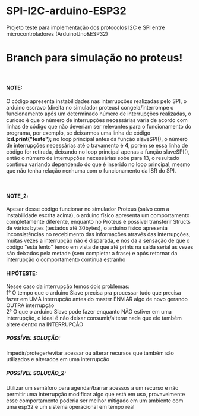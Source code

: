 # SPI-I2C-arduino-ESP32
Projeto teste para implementação dos protocolos I2C e SPI entre microcontroladores (ArduinoUno&amp;ESP32)

<h1> Branch para simulação no proteus! </h1>

<br>
<h4>NOTE:</h4>
<p>
O código apresenta instabilidades nas interrupções realizadas pelo SPI, o arduino escravo (direita no simulador proteus) congela/interrompe o funcionamento após um determinado
número de interrupções realizadas, o curioso é que o número de interrupções necessárias varia de acordo com linhas de código que não deveriam ser relevantes para o funcionamento
do programa, por exemplo, se deixarmos uma linha de código <b>lcd.print("teste");</b> no loop principal antes da função slaveSPI(), o número de interrupções necessárias até
o travamento é <b>4</b>, porém se essa linha de código for retirada, deixando no loop principal apenas a função slaveSPI(), então o número de interrupções necessárias sobe para
13, o resultado continua variando dependendo do que é inserido no loop principal, mesmo que não tenha relação nenhuma com o funcionamento da ISR do SPI.
<p/>
<br>
<h4>NOTE_2:</h4>
<p>
Apesar desse código funcionar no simulador Proteus (salvo com a instabilidade escrita acima), o arduino físico apresenta um comportamento completamente diferente, enquanto
no Proteus é possível transferir Structs de vários bytes (testados até 30bytes), o arduino físico apresenta inconsistências no recebimento das informações através das interrupções,
muitas vezes a interrupção não é disparada, e nos da a sensação de que o código "está lento" tendo em vista de que até prints na saída serial as vezes são deixados pela metade
(sem completar a frase) e após retornar da interrupção o comportamento continua estranho
<p/>

<h4>HIPÓTESTE:</h4>
<p>
Nesse caso da interrupção temos dois problemas:
<br>
1° O tempo que o arduino Slave precisa pra processar tudo que precisa fazer em UMA interrupção antes do master ENVIAR algo de novo gerando OUTRA interrupção
<br>
2° O que o arduino Slave pode fazer enquanto NÃO estiver em uma interrupção, o ideal é não deixar consumir/alterar nada que ele também altere dentro na INTERRUPÇÃO
<p/>

<p>
  <h5>POSSÍVEL SOLUÇÃO:</h5> Impedir/proteger/evitar acessar ou alterar recursos que também são utilizados e alterados em uma interrupção
</p>

<p>
  <h5>POSSÍVEL SOLUÇÃO_2:</h5> Utilizar um semáforo para agendar/barrar acessos a um recurso e não permitir uma interrupção modificar algo que está em uso, provavelmente esse comportamento poderia ser melhor mitigado em um ambiente com uma esp32 e um sistema operacional em tempo real
</p>
